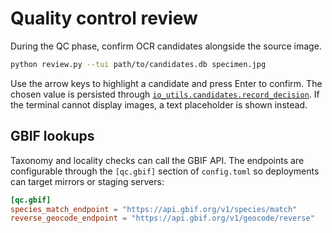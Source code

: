 # Quality control review

During the QC phase, confirm OCR candidates alongside the source image.

```bash
python review.py --tui path/to/candidates.db specimen.jpg
```

Use the arrow keys to highlight a candidate and press Enter to confirm. The chosen value is persisted through [`io_utils.candidates.record_decision`](../io_utils/candidates.py). If the terminal cannot display images, a text placeholder is shown instead.

## GBIF lookups

Taxonomy and locality checks can call the GBIF API. The endpoints are configurable through the `[qc.gbif]` section of `config.toml` so deployments can target mirrors or staging servers:

```toml
[qc.gbif]
species_match_endpoint = "https://api.gbif.org/v1/species/match"
reverse_geocode_endpoint = "https://api.gbif.org/v1/geocode/reverse"
```
